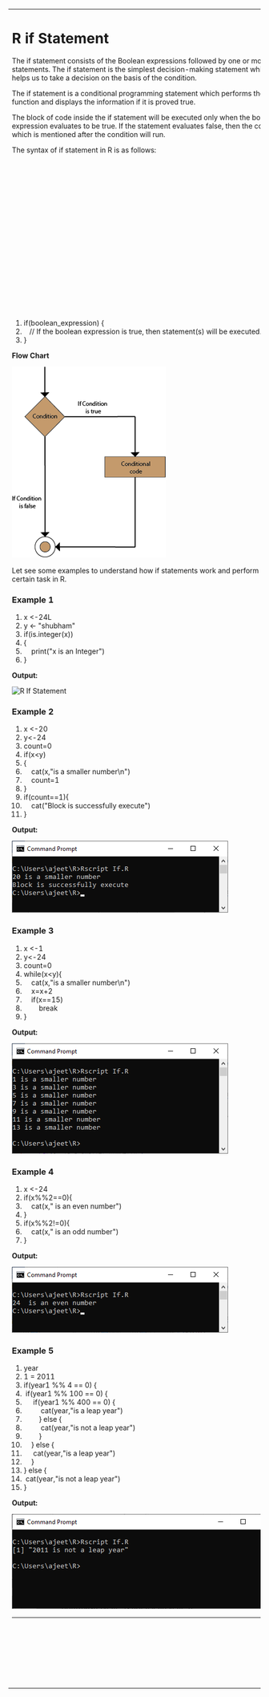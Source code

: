 <table>
<tbody><tr><td>
<div id="bottomnextup">
 
</div>
<h1 class="h1">R if Statement</h1>
<p>The if statement consists of the Boolean expressions followed by one or more statements. The if statement is the simplest decision-making statement which helps us to take a decision on the basis of the condition.</p>
<p>The if statement is a conditional programming statement which performs the function and displays the information if it is proved true.</p>
<p>The block of code inside the if statement will be executed only when the boolean expression evaluates to be true. If the statement evaluates false, then the code which is mentioned after the condition will run.</p>
<p>The syntax of if statement in R is as follows:<div id="b4eb2c63-fa8c-41d8-8822-fef8abd0a985" data-section="b4eb2c63-fa8c-41d8-8822-fef8abd0a985" class="_ap_apex_ad" data-xpath="#city > table:eq(0) > tbody:eq(0) > tr:eq(0) > td:eq(0) > p:eq(3)" data-section-id="" data-ap-network="custom" style="display: block; clear: both; text-align: center; margin: 10px auto; width: 535px; height: 300px; overflow: hidden;"><!--  AP instream video tag Desktop -->
<div id="videoAdSlot" style="max-width: 640px; margin: auto"> <div id="sm_box_1689707683002" style="margin: 10px auto; position: relative; overflow: hidden; height: 284px; width: 450px;"><div style="transition: none 0s ease 0s; position: relative; width: 450px; height: 284px; inset: 0px; z-index: 10;"> <div class="sm-unit svelte-xurmir"><div class="sm-unit-header-container svelte-xurmir"><div class="sm-unit-header-button-container svelte-xurmir"></div>    <div class="sm-prloader-passback svelte-11jsstl loader-wrapper" style="height: 254px; width: 450px;"><div>   </div></div></div></div></div></div></div>
 
</div></p>
<div class="codeblock"><div class="dp-highlighter"><div class="bar"><div class="tools"><a href="#" onclick="dp.sh.Toolbar.Command('ViewSource',this);return false;"></a><a href="#" onclick="dp.sh.Toolbar.Command('PrintSource',this);return false;"></a><a href="#" onclick="dp.sh.Toolbar.Command('About',this);return false;"></a></div></div><ol start="1" class="dp-j"><li class="alt"><span><span class="keyword">if</span><span>(boolean_expression)&nbsp;{&nbsp;&nbsp;</span></span></li><li class=""><span>&nbsp;&nbsp;&nbsp;<span class="comment">//&nbsp;If&nbsp;the&nbsp;boolean&nbsp;expression&nbsp;is&nbsp;true,&nbsp;then&nbsp;statement(s)&nbsp;will&nbsp;be&nbsp;executed.&nbsp;</span><span>&nbsp;&nbsp;</span></span></li><li class="alt"><span>}&nbsp;&nbsp;</span></li></ol></div><textarea name="code" class="java" style="display: none;">if(boolean_expression) {
   // If the boolean expression is true, then statement(s) will be executed. 
}
</textarea></div>
<p><strong>Flow Chart</strong></p>
<img src="imgs/r-if-statement.png" alt="R If Statement">
<p>Let see some examples to understand how if statements work and perform a certain task in R.</p>
<h3 class="h3">Example 1</h3>
<div class="codeblock"><div class="dp-highlighter"><div class="bar"><div class="tools"><a href="#" onclick="dp.sh.Toolbar.Command('ViewSource',this);return false;"></a><a href="#" onclick="dp.sh.Toolbar.Command('PrintSource',this);return false;"></a><a href="#" onclick="dp.sh.Toolbar.Command('About',this);return false;"></a></div></div><ol start="1" class="dp-j"><li class="alt"><span><span>x&nbsp;&lt;-24L&nbsp;&nbsp;</span></span></li><li class=""><span>y&nbsp;&lt;-&nbsp;<span class="string">"shubham"</span><span>&nbsp;&nbsp;</span></span></li><li class="alt"><span><span class="keyword">if</span><span>(is.integer(x))&nbsp;&nbsp;</span></span></li><li class=""><span>{&nbsp;&nbsp;</span></li><li class="alt"><span>&nbsp;&nbsp;&nbsp;&nbsp;print(<span class="string">"x&nbsp;is&nbsp;an&nbsp;Integer"</span><span>)&nbsp;&nbsp;</span></span></li><li class=""><span>}&nbsp;&nbsp;</span></li></ol></div><textarea name="code" class="java" style="display: none;">x &lt;-24L
y &lt;- "shubham"
if(is.integer(x))
{
	print("x is an Integer")
}
</textarea></div>
<p><strong>Output:</strong></p>
<img src="imgs/r-if-statement-output1.png" alt="R If Statement">
<h3 class="h3">Example 2</h3>
<div class="codeblock"><div class="dp-highlighter"><div class="bar"><div class="tools"><a href="#" onclick="dp.sh.Toolbar.Command('ViewSource',this);return false;"></a><a href="#" onclick="dp.sh.Toolbar.Command('PrintSource',this);return false;"></a><a href="#" onclick="dp.sh.Toolbar.Command('About',this);return false;"></a></div></div><ol start="1" class="dp-j"><li class="alt"><span><span>x&nbsp;&lt;-</span><span class="number">20</span><span>&nbsp;&nbsp;</span></span></li><li class=""><span>y&lt;-<span class="number">24</span><span>&nbsp;&nbsp;</span></span></li><li class="alt"><span>count=<span class="number">0</span><span>&nbsp;&nbsp;</span></span></li><li class=""><span><span class="keyword">if</span><span>(x&lt;y)&nbsp;&nbsp;</span></span></li><li class="alt"><span>{&nbsp;&nbsp;</span></li><li class=""><span>&nbsp;&nbsp;&nbsp;&nbsp;cat(x,<span class="string">"is&nbsp;a&nbsp;smaller&nbsp;number\n"</span><span>)&nbsp;&nbsp;</span></span></li><li class="alt"><span>&nbsp;&nbsp;&nbsp;&nbsp;count=<span class="number">1</span><span>&nbsp;&nbsp;</span></span></li><li class=""><span>}&nbsp;&nbsp;</span></li><li class="alt"><span><span class="keyword">if</span><span>(count==</span><span class="number">1</span><span>){&nbsp;&nbsp;</span></span></li><li class=""><span>&nbsp;&nbsp;&nbsp;&nbsp;cat(<span class="string">"Block&nbsp;is&nbsp;successfully&nbsp;execute"</span><span>)&nbsp;&nbsp;</span></span></li><li class="alt"><span>}&nbsp;&nbsp;</span></li></ol></div><textarea name="code" class="java" style="display: none;">x &lt;-20
y&lt;-24
count=0
if(x&lt;y)
{
	cat(x,"is a smaller number\n")
	count=1
}
if(count==1){
	cat("Block is successfully execute")
}
</textarea></div>
<p><strong>Output:</strong></p>
<img src="imgs/r-if-statement-output2.png" alt="R If Statement">
<h3 class="h3">Example 3</h3>
<div class="codeblock"><div class="dp-highlighter"><div class="bar"><div class="tools"><a href="#" onclick="dp.sh.Toolbar.Command('ViewSource',this);return false;"></a><a href="#" onclick="dp.sh.Toolbar.Command('PrintSource',this);return false;"></a><a href="#" onclick="dp.sh.Toolbar.Command('About',this);return false;"></a></div></div><ol start="1" class="dp-j"><li class="alt"><span><span>x&nbsp;&lt;-</span><span class="number">1</span><span>&nbsp;&nbsp;</span></span></li><li class=""><span>y&lt;-<span class="number">24</span><span>&nbsp;&nbsp;</span></span></li><li class="alt"><span>count=<span class="number">0</span><span>&nbsp;&nbsp;</span></span></li><li class=""><span><span class="keyword">while</span><span>(x&lt;y){&nbsp;&nbsp;</span></span></li><li class="alt"><span>&nbsp;&nbsp;&nbsp;&nbsp;cat(x,<span class="string">"is&nbsp;a&nbsp;smaller&nbsp;number\n"</span><span>)&nbsp;&nbsp;</span></span></li><li class=""><span>&nbsp;&nbsp;&nbsp;&nbsp;x=x+<span class="number">2</span><span>&nbsp;&nbsp;</span></span></li><li class="alt"><span>&nbsp;&nbsp;&nbsp;&nbsp;<span class="keyword">if</span><span>(x==</span><span class="number">15</span><span>)&nbsp;&nbsp;</span></span></li><li class=""><span>&nbsp;&nbsp;&nbsp;&nbsp;&nbsp;&nbsp;&nbsp;&nbsp;<span class="keyword">break</span><span>&nbsp;&nbsp;</span></span></li><li class="alt"><span>}&nbsp;&nbsp;</span></li></ol></div><textarea name="code" class="java" style="display: none;">x &lt;-1
y&lt;-24
count=0
while(x&lt;y){
	cat(x,"is a smaller number\n")
	x=x+2
	if(x==15)
		break
}
</textarea></div>
<p><strong>Output:</strong></p>
<img src="imgs/r-if-statement-output3.png" alt="R If Statement">
<h3 class="h3">Example 4</h3>
<div class="codeblock"><div class="dp-highlighter"><div class="bar"><div class="tools"><a href="#" onclick="dp.sh.Toolbar.Command('ViewSource',this);return false;"></a><a href="#" onclick="dp.sh.Toolbar.Command('PrintSource',this);return false;"></a><a href="#" onclick="dp.sh.Toolbar.Command('About',this);return false;"></a></div></div><ol start="1" class="dp-j"><li class="alt"><span><span>x&nbsp;&lt;-</span><span class="number">24</span><span>&nbsp;&nbsp;</span></span></li><li class=""><span><span class="keyword">if</span><span>(x%%</span><span class="number">2</span><span>==</span><span class="number">0</span><span>){&nbsp;&nbsp;</span></span></li><li class="alt"><span>&nbsp;&nbsp;&nbsp;&nbsp;cat(x,<span class="string">"&nbsp;is&nbsp;an&nbsp;even&nbsp;number"</span><span>)&nbsp;&nbsp;</span></span></li><li class=""><span>}&nbsp;&nbsp;</span></li><li class="alt"><span><span class="keyword">if</span><span>(x%%</span><span class="number">2</span><span>!=</span><span class="number">0</span><span>){&nbsp;&nbsp;</span></span></li><li class=""><span>&nbsp;&nbsp;&nbsp;&nbsp;cat(x,<span class="string">"&nbsp;is&nbsp;an&nbsp;odd&nbsp;number"</span><span>)&nbsp;&nbsp;</span></span></li><li class="alt"><span>}&nbsp;&nbsp;</span></li></ol></div><textarea name="code" class="java" style="display: none;">x &lt;-24
if(x%%2==0){
	cat(x," is an even number")
}
if(x%%2!=0){
	cat(x," is an odd number")
}
</textarea></div>
<p><strong>Output:</strong></p>
<img src="imgs/r-if-statement-output4.png" alt="R If Statement">
<h3 class="h3">Example 5</h3>
<div class="codeblock"><div class="dp-highlighter"><div class="bar"><div class="tools"><a href="#" onclick="dp.sh.Toolbar.Command('ViewSource',this);return false;"></a><a href="#" onclick="dp.sh.Toolbar.Command('PrintSource',this);return false;"></a><a href="#" onclick="dp.sh.Toolbar.Command('About',this);return false;"></a></div></div><ol start="1" class="dp-j"><li class="alt"><span><span>year&nbsp;&nbsp;</span></span></li><li class=""><span><span class="number">1</span><span>&nbsp;=&nbsp;</span><span class="number">2011</span><span>&nbsp;&nbsp;</span></span></li><li class="alt"><span><span class="keyword">if</span><span>(year1&nbsp;%%&nbsp;</span><span class="number">4</span><span>&nbsp;==&nbsp;</span><span class="number">0</span><span>)&nbsp;{&nbsp;&nbsp;</span></span></li><li class=""><span>&nbsp;<span class="keyword">if</span><span>(year1&nbsp;%%&nbsp;</span><span class="number">100</span><span>&nbsp;==&nbsp;</span><span class="number">0</span><span>)&nbsp;{&nbsp;&nbsp;&nbsp;</span></span></li><li class="alt"><span>&nbsp;&nbsp;&nbsp;&nbsp;&nbsp;<span class="keyword">if</span><span>(year1&nbsp;%%&nbsp;</span><span class="number">400</span><span>&nbsp;==&nbsp;</span><span class="number">0</span><span>)&nbsp;{&nbsp;&nbsp;&nbsp;</span></span></li><li class=""><span>&nbsp;&nbsp;&nbsp;&nbsp;&nbsp;&nbsp;&nbsp;&nbsp;&nbsp;cat(year,<span class="string">"is&nbsp;a&nbsp;leap&nbsp;year"</span><span>)&nbsp;&nbsp;&nbsp;</span></span></li><li class="alt"><span>&nbsp;&nbsp;&nbsp;&nbsp;&nbsp;&nbsp;&nbsp;&nbsp;}&nbsp;<span class="keyword">else</span><span>&nbsp;{&nbsp;&nbsp;</span></span></li><li class=""><span>&nbsp;&nbsp;&nbsp;&nbsp;&nbsp;&nbsp;&nbsp;&nbsp;&nbsp;cat(year,<span class="string">"is&nbsp;not&nbsp;a&nbsp;leap&nbsp;year"</span><span>)&nbsp;&nbsp;&nbsp;</span></span></li><li class="alt"><span>&nbsp;&nbsp;&nbsp;&nbsp;&nbsp;&nbsp;&nbsp;&nbsp;}&nbsp;&nbsp;</span></li><li class=""><span>&nbsp;&nbsp;&nbsp;&nbsp;}&nbsp;<span class="keyword">else</span><span>&nbsp;{&nbsp;&nbsp;</span></span></li><li class="alt"><span>&nbsp;&nbsp;&nbsp;&nbsp;&nbsp;cat(year,<span class="string">"is&nbsp;a&nbsp;leap&nbsp;year"</span><span>)&nbsp;&nbsp;&nbsp;</span></span></li><li class=""><span>&nbsp;&nbsp;&nbsp;&nbsp;}&nbsp;&nbsp;</span></li><li class="alt"><span>}&nbsp;<span class="keyword">else</span><span>&nbsp;{&nbsp;&nbsp;</span></span></li><li class=""><span>&nbsp;cat(year,<span class="string">"is&nbsp;not&nbsp;a&nbsp;leap&nbsp;year"</span><span>)&nbsp;&nbsp;&nbsp;</span></span></li><li class="alt"><span>}&nbsp;&nbsp;</span></li></ol></div><textarea name="code" class="java" style="display: none;">year
1 = 2011
if(year1 %% 4 == 0) {
 if(year1 %% 100 == 0) { 
	 if(year1 %% 400 == 0) { 
		 cat(year,"is a leap year") 
		} else {
		 cat(year,"is not a leap year") 
		}
	} else {
	 cat(year,"is a leap year") 
	}
} else {
 cat(year,"is not a leap year") 
}
</textarea></div>
<p><strong>Output:</strong></p>
<img src="imgs/r-if-statement-output5.png" alt="R If Statement">
<hr>
 
<br><br>
<div id="bottomnext">
 
</div>
<br><br>
<div id="ec6a6cf5-fc13-49db-ba4d-536d2da4a05e" data-section="ec6a6cf5-fc13-49db-ba4d-536d2da4a05e" class="_ap_apex_ad" data-xpath="#city > table:eq(0) > tbody:eq(0) > tr:eq(0) > td:eq(0)" data-section-id="" data-ap-network="adpTags" data-render-time="1689707682113" style="display: block; clear: both; text-align: center; margin: 10px auto 30px; width: 0px; height: 0px; overflow: hidden;"><div id="ADP_37780_728X280_ec6a6cf5-fc13-49db-ba4d-536d2da4a05e" style="text-align: center; margin: 0 auto;" data-google-query-id="COXnp9P7mIADFUZSHQkdWlsO8Q">
 
<div id="google_ads_iframe_/103512698,22511567001/22794805907_0__container__" style="border: 0pt none; width: 728px; height: 0px;"></div></div></div></td></tr>
</tbody></table>